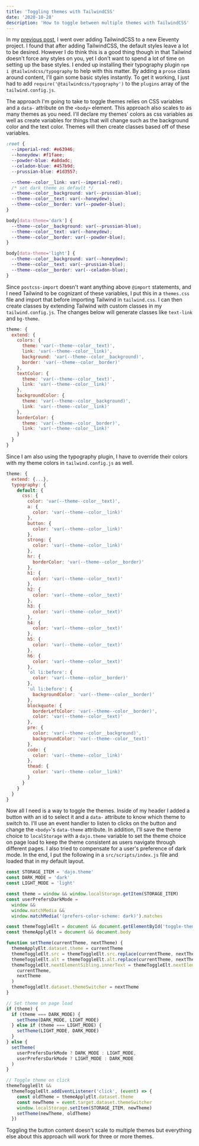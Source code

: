 ```yaml
---
title: 'Toggling themes with TailwindCSS'
date: '2020-10-28'
description: 'How to toggle between multiple themes with TailwindCSS'
---
```


In my [previous post](/using-tailwindcss-with-eleventy), I went over adding TailwindCSS to a new Eleventy project. I found that after adding TailwindCSS, the default styles leave a lot to be desired. However I do think this is a good thing though in that Tailwind doesn't force any styles on you, yet I don't want to spend a lot of time on setting up the base styles. I ended up installing their typography plugin `npm i @tailwindcss/typography` to help with this matter. By adding a `prose` class around content, I'll gain some basic styles instantly. To get it working, I just had to add `require('@tailwindcss/typography')` to the `plugins` array of the `tailwind.config.js`.

The approach I'm going to take to toggle themes relies on CSS variables and a `data-` attribute on the `<body>` element. This approach also scales to as many themes as you need. I'll declare my themes' colors as css variables as well as create variables for things that will change such as the background color and the text color. Themes will then create classes based off of these variables.

```css
:root {
  --imperial-red: #e63946;
  --honeydew: #f1faee;
  --powder-blue: #a8dadc;
  --celadon-blue: #457b9d;
  --prussian-blue: #1d3557;

  --theme--color__link: var(--imperial-red);
  /* set dark theme as default */
  --theme--color__background: var(--prussian-blue);
  --theme--color__text: var(--honeydew);
  --theme--color__border: var(--powder-blue);
}

body[data-theme='dark'] {
  --theme--color__background: var(--prussian-blue);
  --theme--color__text: var(--honeydew);
  --theme--color__border: var(--powder-blue);
}

body[data-theme='light'] {
  --theme--color__background: var(--honeydew);
  --theme--color__text: var(--prussian-blue);
  --theme--color__border: var(--celadon-blue);
}
```

Since `postcss-import` doesn't want anything above `@import` statements, and I need Tailwind to be cognizant of these variables, I put this in a `themes.css` file and import that before importing Tailwind in `tailwind.css`. I can then create classes by extending Tailwind with custom classes in my `tailwind.config.js`. The changes below will generate classes like `text-link` and `bg-theme`.

```js
theme: {
  extend: {
    colors: {
      theme: 'var(--theme--color__text)',
      link: 'var(--theme--color__link)',
      background: 'var(--theme--color__background)',
      border: 'var(--theme--color__border)'
    },
    textColor: {
      theme: 'var(--theme--color__text)',
      link: 'var(--theme--color__link)'
    },
    backgroundColor: {
      theme: 'var(--theme--color__background)',
      link: 'var(--theme--color__link)'
    },
    borderColor: {
      theme: 'var(--theme--color__border)',
      link: 'var(--theme--color__link)'
    }
  }
}
```

Since I am also using the typography plugin, I have to override their colors with my theme colors in `tailwind.config.js` as well.

```js
theme: {
  extend: {...},
  typography: {
    default: {
      css: {
        color: 'var(--theme--color__text)',
        a: {
          color: 'var(--theme--color__link)'
        },
        button: {
          color: 'var(--theme--color__link)'
        },
        strong: {
          color: 'var(--theme--color__link)'
        },
        hr: {
          borderColor: 'var(--theme--color__border)'
        },
        h1: {
          color: 'var(--theme--color__text)'
        },
        h2: {
          color: 'var(--theme--color__text)'
        },
        h3: {
          color: 'var(--theme--color__text)'
        },
        h4: {
          color: 'var(--theme--color__text)'
        },
        h5: {
          color: 'var(--theme--color__text)'
        },
        h6: {
          color: 'var(--theme--color__text)'
        },
        'ol li:before': {
          color: 'var(--theme--color__border)'
        },
        'ul li:before': {
          backgroundColor: 'var(--theme--color__border)'
        },
        blockquote: {
          borderLeftColor: 'var(--theme--color__border)',
          color: 'var(--theme--color__text)'
        },
        pre: {
          color: 'var(--theme--color__background)',
          backgroundColor: 'var(--theme--color__text)'
        },
        code: {
          color: 'var(--theme--color__link)'
        },
        thead: {
          color: 'var(--theme--color__link)'
        }
      }
    }
  }
}
```

Now all I need is a way to toggle the themes. Inside of my header I added a button with an id to select it and a `data-` attribute to know which theme to switch to. I'll use an event handler to listen to clicks on the button and change the `<body>`'s `data-theme` attribute. In addition, I'll save the theme choice to `localStorage` with a `dajo.theme` variable to set the theme choice on page load to keep the theme consistent as users navigate through different pages. I also tried to compensate for a user's preference of dark mode. In the end, I put the following in a `src/scripts/index.js` file and loaded that in my default layout.

```js
const STORAGE_ITEM = 'dajo.theme'
const DARK_MODE = 'dark'
const LIGHT_MODE = 'light'

const theme = window && window.localStorage.getItem(STORAGE_ITEM)
const userPrefersDarkMode =
  window &&
  window.matchMedia &&
  window.matchMedia('(prefers-color-scheme: dark)').matches

const themeToggleElt = document && document.getElementById('toggle-theme')
const themeApplyElt = document && document.body

function setTheme(currentTheme, nextTheme) {
  themeApplyElt.dataset.theme = currentTheme
  themeToggleElt.src = themeToggleElt.src.replace(currentTheme, nextTheme)
  themeToggleElt.alt = themeToggleElt.alt.replace(currentTheme, nextTheme)
  themeToggleElt.nextElementSibling.innerText = themeToggleElt.nextElementSibling.innerText.replace(
    currentTheme,
    nextTheme
  )
  themeToggleElt.dataset.themeSwitcher = nextTheme
}

// Set theme on page load
if (theme) {
  if (theme === DARK_MODE) {
    setTheme(DARK_MODE, LIGHT_MODE)
  } else if (theme === LIGHT_MODE) {
    setTheme(LIGHT_MODE, DARK_MODE)
  }
} else {
  setTheme(
    userPrefersDarkMode ? DARK_MODE : LIGHT_MODE,
    userPrefersDarkMode ? LIGHT_MODE : DARK_MODE
  )
}

// Toggle theme on click
themeToggleElt &&
  themeToggleElt.addEventListener('click', (event) => {
    const oldTheme = themeApplyElt.dataset.theme
    const newTheme = event.target.dataset.themeSwitcher
    window.localStorage.setItem(STORAGE_ITEM, newTheme)
    setTheme(newTheme, oldTheme)
  })
```

Toggling the button content doesn't scale to multiple themes but everything else about this approach will work for three or more themes.
